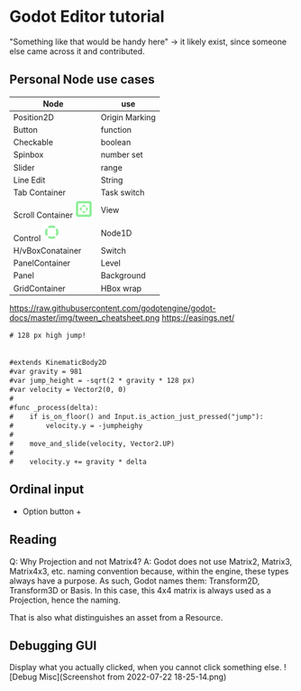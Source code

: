 # Godot Editor tutorial
"Something like that would be handy here" -> it likely exist, since someone else came across it and contributed.

## Personal Node use cases

Node | use
--- | ---
Position2D | Origin Marking
Button | function
Checkable | boolean
Spinbox | number set
Slider | range
Line Edit | String
Tab Container | Task switch
Scroll Container ![icon](https://raw.githubusercontent.com/godotengine/godot/master/editor/icons/ScrollContainer.svg) | View
Control ![icon](https://raw.githubusercontent.com/godotengine/godot/master/editor/icons/Control.svg) | Node1D
H/vBoxConatainer | Switch
PanelContainer | Level
Panel | Background
GridContainer | HBox wrap

<https://raw.githubusercontent.com/godotengine/godot-docs/master/img/tween_cheatsheet.png>
<https://easings.net/>

```
# 128 px high jump!


#extends KinematicBody2D
#var gravity = 981
#var jump_height = -sqrt(2 * gravity * 128 px)
#var velocity = Vector2(0, 0)
#
#func _process(delta):
#    if is_on_floor() and Input.is_action_just_pressed("jump"):
#        velocity.y = -jumpheighy
#
#    move_and_slide(velocity, Vector2.UP)
#
#    velocity.y += gravity * delta
```

## Ordinal input
- Option button +

## Reading 
Q: Why Projection and not Matrix4?
A: Godot does not use Matrix2, Matrix3, Matrix4x3, etc. naming convention because, within the engine, these types always have a purpose. As such, Godot names them: Transform2D, Transform3D or Basis. In this case, this 4x4 matrix is always used as a Projection, hence the naming.

That is also what distinguishes an asset from a Resource.

## Debugging GUI
Display what you actually clicked, when you cannot click something else.
![Debug Misc](Screenshot from 2022-07-22 18-25-14.png)
